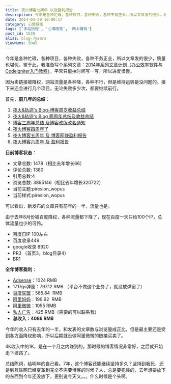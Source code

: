 ```yaml
---
title: 夜火博客七周年 以及盈利报告
description: 今年是各种忙碌，各种项目，各种失败，各种不务正业，所以文章发的很少，质量也堪忧，鉴于此，我准备写个系列文章：2014年系列文章计划（办公效率软件与Codeigniter入门教程），平常只能抽时间写一写，所以进度很慢。因为卖链接被降权，网站流量是各种降，各种不行，但是维持运转是没问题的。接下来还会进行几个项目，无论失败多少次，都要继续前行。首先，前几年的总结：夜火&轨迹'sBlog-博客周
date: 2014-04-29 10:00:17
category: 心情随笔
tags: ['本站历程', '心情随笔', '网上赚钱']
post_id: 1520
alias: blog-7years
ViewNums: 9045
---
```


今年是各种忙碌，各种项目，各种失败，各种不务正业，所以文章发的很少，质量也堪忧，鉴于此，我准备写个系列文章：[2014年系列文章计划（办公效率软件与Codeigniter入门教程）](/blog/2014xiliewenzhangjihua)，平常只能抽时间写一写，所以进度很慢。

因为卖链接被降权，网站流量是各种降，各种不行，但是维持运转是没问题的。接下来还会进行几个项目，无论失败多少次，都要继续前行。

首先，**前几年的总结**：

1. [夜火&轨迹's Blog-博客周岁收益总结](/blog/15897-com-blog-zhousui-shouyi-zongjie)
2. [夜火&轨迹's Blog 两周年总结及收益总结](/blog/15897-com-blog-2years)
3. [博客三周年总结 及博客改版改名通知](/blog/blog-3years)
4. [夜火博客四周年了](/blog/blog-4years)
5. [夜火博客五周年 及 博客网赚盈利报告](/blog/blog-5years)
6. [夜火博客六周年 及 盈利报告](/blog/blog-6years)

**目前博客状态**：

* 文章总数: 1478（相比去年增长66）
* 评论总数: 1380
* 引用总数:4
* 浏览总数: 3895146（相比去年增长320722）
* 当前主题:piresion_wopus
* 当前样式:piresion_wopus

可以看出，新发布的文章只有前年的一半，流量也是。

由于去年8月份被百度降权，各种流量都下降了，现在百度一天只给100个IP，总体流量也少的可怜。

* 百度日IP 100左右
* 百度收录449
* google收录 8920
* PR3 （首页3，blog目录4）
* BR1

**全年博客盈利**：

* [Adsense](http://www.google.com/adsense/)：1024 RMB
* 1717gs弹窗：797.12 RMB （平台不做这个业务了，就没放弹窗了）
* [百度联盟](http://union.baidu.com/)：585.84  RMB
* [阿里妈妈](http://www.alimama.com/)：199.92  RMB
* [阿里微微](http://www.alivv.com/?uid=mzoyzXU/MWQ=)：1055 RMB
* [私人广告](/blog/5a)：425 RMB（需要的可以联系我）
* **总收入：4086 RMB**

今年的收入只有去年的一半，和发表的文章数与浏览量成正比，但是最主要还是受到各方面降权影响，所以后期就没做阿里微微的链接买卖了。

4K收入中的1K，是在一个月之内赚到的，那时候的博客情况非常好，之后就开始走下坡路了。

总结陈词，给明年的自己看。7年，这个博客还能继续坚持多久？坚持到我死，还是到互联网已经变革到完全不需要博客的时候？人，总是要犯贱的，去年想要放下的东西到今年还没放下，更别说今天又。。。什么时候是个头啊。

